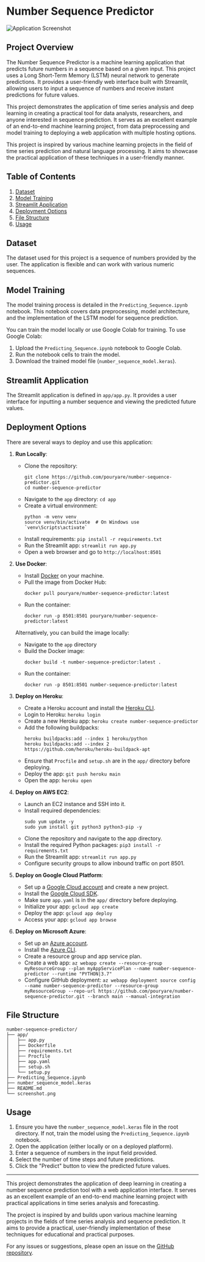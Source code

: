 # Number Sequence Predictor

![Application Screenshot](screenshot.png)

## Project Overview

The Number Sequence Predictor is a machine learning application that predicts future numbers in a sequence based on a given input. This project uses a Long Short-Term Memory (LSTM) neural network to generate predictions. It provides a user-friendly web interface built with Streamlit, allowing users to input a sequence of numbers and receive instant predictions for future values.

This project demonstrates the application of time series analysis and deep learning in creating a practical tool for data analysts, researchers, and anyone interested in sequence prediction. It serves as an excellent example of an end-to-end machine learning project, from data preprocessing and model training to deploying a web application with multiple hosting options.

This project is inspired by various machine learning projects in the field of time series prediction and natural language processing. It aims to showcase the practical application of these techniques in a user-friendly manner.

## Table of Contents

1. [Dataset](#dataset)
2. [Model Training](#model-training)
3. [Streamlit Application](#streamlit-application)
4. [Deployment Options](#deployment-options)
5. [File Structure](#file-structure)
6. [Usage](#usage)

## Dataset

The dataset used for this project is a sequence of numbers provided by the user. The application is flexible and can work with various numeric sequences.

## Model Training

The model training process is detailed in the `Predicting_Sequence.ipynb` notebook. This notebook covers data preprocessing, model architecture, and the implementation of the LSTM model for sequence prediction.

You can train the model locally or use Google Colab for training. To use Google Colab:
1. Upload the `Predicting_Sequence.ipynb` notebook to Google Colab.
2. Run the notebook cells to train the model.
3. Download the trained model file (`number_sequence_model.keras`).

## Streamlit Application

The Streamlit application is defined in `app/app.py`. It provides a user interface for inputting a number sequence and viewing the predicted future values.

## Deployment Options

There are several ways to deploy and use this application:

1. **Run Locally**:
   - Clone the repository:
     ```
     git clone https://github.com/pouryare/number-sequence-predictor.git
     cd number-sequence-predictor
     ```
   - Navigate to the `app` directory: `cd app`
   - Create a virtual environment: 
     ```
     python -m venv venv
     source venv/bin/activate  # On Windows use `venv\Scripts\activate`
     ```
   - Install requirements: `pip install -r requirements.txt`
   - Run the Streamlit app: `streamlit run app.py`
   - Open a web browser and go to `http://localhost:8501`

2. **Use Docker**:
   - Install [Docker](https://docs.docker.com/get-docker/) on your machine.
   - Pull the image from Docker Hub: 
     ```
     docker pull pouryare/number-sequence-predictor:latest
     ```
   - Run the container: 
     ```
     docker run -p 8501:8501 pouryare/number-sequence-predictor:latest
     ```

   Alternatively, you can build the image locally:
   - Navigate to the `app` directory
   - Build the Docker image: 
     ```
     docker build -t number-sequence-predictor:latest .
     ```
   - Run the container: 
     ```
     docker run -p 8501:8501 number-sequence-predictor:latest
     ```

3. **Deploy on Heroku**:
   - Create a Heroku account and install the [Heroku CLI](https://devcenter.heroku.com/articles/heroku-cli).
   - Login to Heroku: `heroku login`
   - Create a new Heroku app: `heroku create number-sequence-predictor`
   - Add the following buildpacks:
     ```
     heroku buildpacks:add --index 1 heroku/python
     heroku buildpacks:add --index 2 https://github.com/heroku/heroku-buildpack-apt
     ```
   - Ensure that `Procfile` and `setup.sh` are in the `app/` directory before deploying.
   - Deploy the app: `git push heroku main`
   - Open the app: `heroku open`

4. **Deploy on AWS EC2**:
   - Launch an EC2 instance and SSH into it.
   - Install required dependencies:
     ```
     sudo yum update -y
     sudo yum install git python3 python3-pip -y
     ```
   - Clone the repository and navigate to the app directory.
   - Install the required Python packages: `pip3 install -r requirements.txt`
   - Run the Streamlit app: `streamlit run app.py`
   - Configure security groups to allow inbound traffic on port 8501.

5. **Deploy on Google Cloud Platform**:
   - Set up a [Google Cloud account](https://cloud.google.com/) and create a new project.
   - Install the [Google Cloud SDK](https://cloud.google.com/sdk/docs/install).
   - Make sure `app.yaml` is in the `app/` directory before deploying.
   - Initialize your app: `gcloud app create`
   - Deploy the app: `gcloud app deploy`
   - Access your app: `gcloud app browse`

6. **Deploy on Microsoft Azure**:
   - Set up an [Azure account](https://azure.microsoft.com/).
   - Install the [Azure CLI](https://docs.microsoft.com/en-us/cli/azure/install-azure-cli).
   - Create a resource group and app service plan.
   - Create a web app: `az webapp create --resource-group myResourceGroup --plan myAppServicePlan --name number-sequence-predictor --runtime "PYTHON|3.7"`
   - Configure GitHub deployment: `az webapp deployment source config --name number-sequence-predictor --resource-group myResourceGroup --repo-url https://github.com/pouryare/number-sequence-predictor.git --branch main --manual-integration`

## File Structure
```
number-sequence-predictor/
├── app/
│   ├── app.py
│   ├── Dockerfile
│   ├── requirements.txt
│   ├── Procfile
│   ├── app.yaml
│   ├── setup.sh
│   └── setup.py
├── Predicting_Sequence.ipynb
├── number_sequence_model.keras
├── README.md
└── screenshot.png
```

## Usage

1. Ensure you have the `number_sequence_model.keras` file in the root directory. If not, train the model using the `Predicting_Sequence.ipynb` notebook.
2. Open the application (either locally or on a deployed platform).
3. Enter a sequence of numbers in the input field provided.
4. Select the number of time steps and future predictions.
5. Click the "Predict" button to view the predicted future values.

---

This project demonstrates the application of deep learning in creating a number sequence prediction tool with a web application interface. It serves as an excellent example of an end-to-end machine learning project with practical applications in time series analysis and forecasting.

The project is inspired by and builds upon various machine learning projects in the fields of time series analysis and sequence prediction. It aims to provide a practical, user-friendly implementation of these techniques for educational and practical purposes.

For any issues or suggestions, please open an issue on the [GitHub repository](https://github.com/pouryare/number-sequence-predictor).
